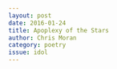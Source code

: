 ```yaml
---
layout: post 
date: 2016-01-24
title: Apoplexy of the Stars
author: Chris Moran
category: poetry
issue: idol
---
```

